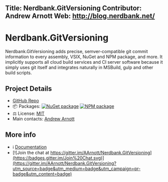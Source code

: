 Title: Nerdbank.GitVersioning
Contributor: Andrew Arnott
Web: http://blog.nerdbank.net/
---
# Nerdbank.GitVersioning

Nerdbank.GitVersioning adds precise, semver-compatible git commit information
to every assembly, VSIX, NuGet and NPM package, and more.
It implicitly supports all cloud build services and CI server software
because it simply uses git itself and integrates naturally in MSBuild, gulp
and other build scripts.

## Project Details

* [GitHub Repo](https://github.com/dotnet/Nerdbank.GitVersioning)
* 📦 Packages: 
  [![NuGet package](https://img.shields.io/nuget/v/Nerdbank.GitVersioning.svg)](https://nuget.org/packages/Nerdbank.GitVersioning)
  [![NPM package](https://img.shields.io/npm/v/nerdbank-gitversioning.svg)](https://www.npmjs.com/package/nerdbank-gitversioning)
* ⚖ License: [MIT](https://github.com/dotnet/Nerdbank.GitVersioning/tree/master/LICENSE)
* Main contacts: [Andrew Arnott](https://keybase.io/aarnott)

## More info

* ℹ️ [Documentation](https://github.com/dotnet/Nerdbank.GitVersioning/tree/master/README.md)
* [![Join the chat at https://gitter.im/AArnott/Nerdbank.GitVersioning](https://badges.gitter.im/Join%20Chat.svg)](https://gitter.im/AArnott/Nerdbank.GitVersioning?utm_source=badge&utm_medium=badge&utm_campaign=pr-badge&utm_content=badge)
